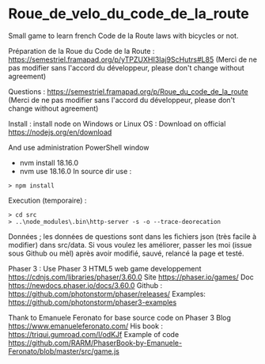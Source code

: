 # Roue_de_velo_du_code_de_la_route
Small game to learn french Code de la Route laws with bicycles or not.

Préparation de la Roue du Code de la Route :
https://semestriel.framapad.org/p/yTPZUXHI3Iaj9ScHutrs#L85
(Merci de ne pas modifier sans l'accord du développeur, please don't change without agreement)

Questions :
https://semestriel.framapad.org/p/Roue_du_code_de_la_route
(Merci de ne pas modifier sans l'accord du développeur, please don't change without agreement)

Install :
install node on Windows or Linux OS :
Download on official
	 https://nodejs.org/en/download

And use administration PowerShell window
* nvm install 18.16.0
* nvm use 18.16.0
In source dir use :
```
> npm install
```
Execution (temporaire) :
```
> cd src
> ..\node_modules\.bin\http-server -s -o --trace-deorecation
```

Données ; les données de questions sont dans les fichiers json (très facile à modifier) dans src/data.
Si vous voulez les améliorer, passer les moi (issue sous Github ou mèl) après avoir modifié, sauvé, relancé la page et testé.


Phaser 3 :
Use Phaser 3 HTML5 web game developpement
    https://cdnjs.com/libraries/phaser/3.60.0
Site
	https://phaser.io/games/
Doc
	https://newdocs.phaser.io/docs/3.60.0
Github :
       https://github.com/photonstorm/phaser/releases/
Examples:
	https://github.com/photonstorm/phaser3-examples

Thank to Emanuele Feronato for base source code on Phaser 3
Blog
	https://www.emanueleferonato.com/
His book :
    https://triqui.gumroad.com/l/odKJf
Example of code
https://github.com/RARM/PhaserBook-by-Emanuele-Feronato/blob/master/src/game.js

